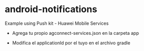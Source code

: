 # android-notifications
Example using Push kit - Huawei Mobile Services

- Agrega tu propio agconnect-services.json en la carpeta app

- Modifica el applicationId por el tuyo en el archivo gradle
